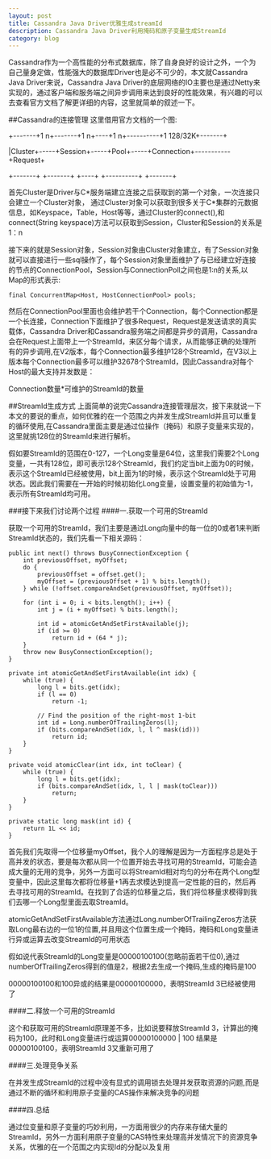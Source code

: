 ```yaml
---
layout: post
title: Cassandra Java Driver优雅生成streamId
description: Cassandra Java Driver利用掩码和原子变量生成StreamId
category: blog
---
```


Cassandra作为一个高性能的分布式数据库，除了自身良好的设计之外，一个为自己量身定做，性能强大的数据库Driver也是必不可少的，本文就Cassandra Java Driver来说，Cassandra Java Driver的底层网络的IO主要也是通过Netty来实现的，通过客户端和服务端之间异步调用来达到良好的性能效果，有兴趣的可以去查看官方文档了解更详细的内容，这里就简单的叙述一下。

##Cassandra的连接管理
这里借用官方文档的一个图:

+-------+1   n+-------+1   n+----+1   n+----------+1   128/32K+-------+

|Cluster+-----+Session+-----+Pool+-----+Connection+-----------+Request+

+-------+     +-------+     +----+     +----------+           +-------+

首先Cluster是Driver与C\*服务端建立连接之后获取到的第一个对象，一次连接只会建立一个Cluster对象，
通过Cluster对象可以获取到很多关于C*集群的元数据信息，如Keyspace，Table，Host等等，通过Cluster的connect(),和connect(String keyspace)方法可以获取到Session，Cluster和Session的关系是1：n

接下来的就是Session对象，Session对象由Cluster对象建立，有了Session对象就可以直接进行一些sql操作了，每个Session对象里面维护了与已经建立好连接的节点的ConnectionPool，Session与ConnectionPoll之间也是1:n的关系,以Map的形式表示:

    final ConcurrentMap<Host, HostConnectionPool> pools;

然后在ConnectionPool里面也会维护若干个Connection，每个Connection都是一个长连接，Connection下面维护了很多Request，Request是发送请求的真实载体，Cassandra Driver和Cassandra服务端之间都是异步的调用，Cassandra会在Request上面带上一个StreamId，来区分每个请求，从而能够正确的处理所有的异步调用,在V2版本，每个Connection最多维护128个StreamId，在V3以上版本每个Connection最多可以维护32678个StreamId，因此Cassandra对每个Host的最大支持并发数是：

Connection数量*可维护的StreamId的数量

##StreamId生成方式
上面简单的说完Cassandra连接管理层次，接下来就说一下本文的要说的重点，如何优雅的在一个范围之内并发生成StreamId并且可以重复的循环使用,在Cassandra里面主要是通过位操作（掩码）和原子变量来实现的，这里就挑128位的StreamId来进行解析。

假如要StreamId的范围在0-127，一个Long变量是64位，这里我们需要2个Long变量，一共有128位，即可表示128个StreamId，我们约定当bit上面为0的时候，表示这个StreamId已经被使用，bit上面为1的时候，表示这个StreamId处于可用状态。因此我们需要在一开始的时候初始化Long变量，设置变量的初始值为-1，表示所有StreamId均可用。

###接下来我们讨论两个过程
####一.获取一个可用的StreamId

获取一个可用的StreamId，我们主要是通过Long向量中的每一位的0或者1来判断StreamId状态的，我们先看一下相关源码：

    public int next() throws BusyConnectionException {
        int previousOffset, myOffset;
        do {
            previousOffset = offset.get();
            myOffset = (previousOffset + 1) % bits.length();
        } while (!offset.compareAndSet(previousOffset, myOffset));

        for (int i = 0; i < bits.length(); i++) {
            int j = (i + myOffset) % bits.length();

            int id = atomicGetAndSetFirstAvailable(j);
            if (id >= 0)
                return id + (64 * j);
        }
        throw new BusyConnectionException();
    }

    private int atomicGetAndSetFirstAvailable(int idx) {
        while (true) {
            long l = bits.get(idx);
            if (l == 0)
                return -1;

            // Find the position of the right-most 1-bit
            int id = Long.numberOfTrailingZeros(l);
            if (bits.compareAndSet(idx, l, l ^ mask(id)))
                return id;
        }
    }

    private void atomicClear(int idx, int toClear) {
        while (true) {
            long l = bits.get(idx);
            if (bits.compareAndSet(idx, l, l | mask(toClear)))
                return;
        }
    }

    private static long mask(int id) {
        return 1L << id;
    }

首先我们先取得一个位移量myOffset，我个人的理解是因为一方面程序总是处于高并发的状态，要是每次都从同一个位置开始去寻找可用的StreamId，可能会造成大量的无用的竞争，另外一方面可以将StreamId相对均匀的分布在两个Long型变量中，因此这里每次都将位移量+1再去求模达到提高一定性能的目的，然后再去寻找可用的StreamId。在找到了合适的位移量之后，我们将位移量求模得到我们去哪一个Long型里面去取StreamId。

atomicGetAndSetFirstAvailable方法通过Long.numberOfTrailingZeros方法获取Long最右边的一位1的位置,并且用这个位置生成一个掩码，掩码和Long变量进行异或运算去改变StreamId的可用状态

假如说代表StreamId的Long变量是00000100100(忽略前面若干位0),通过numberOfTrailingZeros得到的值是2，根据2去生成一个掩码,生成的掩码是100

00000100100和100异或的结果是00000100000，表明StreamId 3已经被使用了

####二.释放一个可用的StreamId

这个和获取可用的StreamId原理差不多，比如说要释放StreamId 3，计算出的掩码为100，此时和Long变量进行或运算00000100000 \| 100 结果是00000100100，表明StreamId 3又重新可用了

####三.处理竞争关系

在并发生成StreamId的过程中没有显式的调用锁去处理并发获取资源的问题,而是通过不断的循环和利用原子变量的CAS操作来解决竞争的问题

####四.总结

通过位变量和原子变量的巧妙利用，一方面用很少的内存来存储大量的StreamId，另外一方面利用原子变量的CAS特性来处理高并发情况下的资源竞争关系，优雅的在一个范围之内实现Id的分配以及复用
